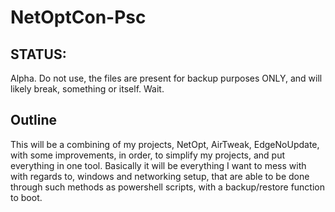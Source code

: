 # NetOptCon-Psc
## STATUS:
Alpha. Do not use, the files are present for backup purposes ONLY, and will likely break, something or itself. Wait.

## Outline
This will be a combining of my projects, NetOpt, AirTweak, EdgeNoUpdate, with some improvements, in order, to simplify my projects, and put everything in one tool. Basically it will be everything I want to mess with with regards to, windows and networking setup, that are able to be done through such methods as powershell scripts, with a backup/restore function to boot.


